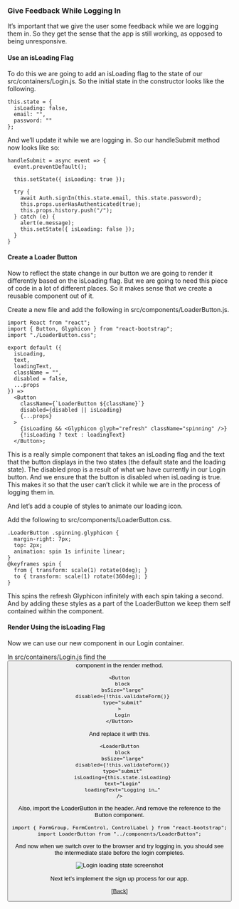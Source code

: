 ### **Give Feedback While Logging In**
It’s important that we give the user some feedback while we are logging them in. So they get the sense that the app is still working, as opposed to being unresponsive.

#### Use an isLoading Flag
To do this we are going to add an isLoading flag to the state of our src/containers/Login.js. So the initial state in the constructor looks like the following.

```
this.state = {
  isLoading: false,
  email: "",
  password: ""
};
```

And we’ll update it while we are logging in. So our handleSubmit method now looks like so:

```
handleSubmit = async event => {
  event.preventDefault();

  this.setState({ isLoading: true });

  try {
    await Auth.signIn(this.state.email, this.state.password);
    this.props.userHasAuthenticated(true);
    this.props.history.push("/");
  } catch (e) {
    alert(e.message);
    this.setState({ isLoading: false });
  }
}
```

#### Create a Loader Button
Now to reflect the state change in our button we are going to render it differently based on the isLoading flag. But we are going to need this piece of code in a lot of different places. So it makes sense that we create a reusable component out of it.

Create a new file and add the following in src/components/LoaderButton.js.

```
import React from "react";
import { Button, Glyphicon } from "react-bootstrap";
import "./LoaderButton.css";

export default ({
  isLoading,
  text,
  loadingText,
  className = "",
  disabled = false,
  ...props
}) =>
  <Button
    className={`LoaderButton ${className}`}
    disabled={disabled || isLoading}
    {...props}
  >
    {isLoading && <Glyphicon glyph="refresh" className="spinning" />}
    {!isLoading ? text : loadingText}
  </Button>;
```

This is a really simple component that takes an isLoading flag and the text that the button displays in the two states (the default state and the loading state). The disabled prop is a result of what we have currently in our Login button. And we ensure that the button is disabled when isLoading is true. This makes it so that the user can’t click it while we are in the process of logging them in.

And let’s add a couple of styles to animate our loading icon.

Add the following to src/components/LoaderButton.css.

```
.LoaderButton .spinning.glyphicon {
  margin-right: 7px;
  top: 2px;
  animation: spin 1s infinite linear;
}
@keyframes spin {
  from { transform: scale(1) rotate(0deg); }
  to { transform: scale(1) rotate(360deg); }
}
```

This spins the refresh Glyphicon infinitely with each spin taking a second. And by adding these styles as a part of the LoaderButton we keep them self contained within the component.

#### Render Using the isLoading Flag
Now we can use our new component in our Login container.

In src/containers/Login.js find the <Button> component in the render method.

```
<Button
  block
  bsSize="large"
  disabled={!this.validateForm()}
  type="submit"
>
  Login
</Button>
```

And replace it with this.

```
<LoaderButton
  block
  bsSize="large"
  disabled={!this.validateForm()}
  type="submit"
  isLoading={this.state.isLoading}
  text="Login"
  loadingText="Logging in…"
/>
```

Also, import the LoaderButton in the header. And remove the reference to the Button component.

```
import { FormGroup, FormControl, ControlLabel } from "react-bootstrap";
import LoaderButton from "../components/LoaderButton";
```

And now when we switch over to the browser and try logging in, you should see the intermediate state before the login completes.

![Login loading state screenshot](https://d33wubrfki0l68.cloudfront.net/f4fee1c80d9049fa88a47fb8de67da292e475ecc/a7e9c/assets/login-loading-state.png)

Next let’s implement the sign up process for our app.


[[Back]](https://github.com/jspHansen/serverless-react-aws)
